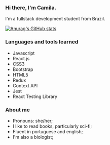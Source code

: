 ### Hi there, I'm Camila.

I'm a fullstack development student from Brazil.

[![Anurag's GitHub stats](https://github-readme-stats.vercel.app/api?camila-mp=anuraghazra)](https://github.com/anuraghazra&theme=oceandark&show_icons=true/github-readme-stats)

### Languages and tools learned

- Javascript
- React.js
- CSS3
- Bootstrap
- HTML5
- Redux
- Context API
- Jest
- React Testing Library

### About me

- Pronouns: she/her;
- I like to read books, particularly sci-fi; 
- Fluent in portuguese and english;
- I'm also a biologist;
